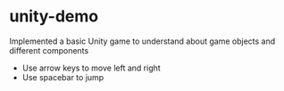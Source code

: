 # unity-demo
Implemented a basic Unity game to understand about game objects and different components

- Use arrow keys to move left and right
- Use spacebar to jump
